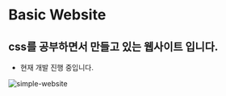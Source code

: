 # Basic Website

## css를 공부하면서 만들고 있는 웹사이트 입니다.

- 현재 개발 진행 중입니다.

![simple-website](./imgs/cssWebsite.gif)
